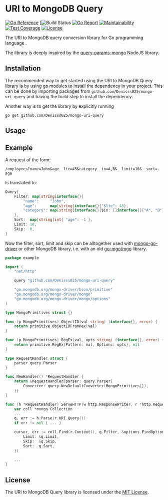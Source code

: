 # URI to MongoDB Query

[![Go Reference](https://pkg.go.dev/badge/github.com/Denisss025/mongo-uri-query.svg)](https://pkg.go.dev/github.com/Denisss025/mongo-uri-query)
[![Build Status](https://travis-ci.org/Denisss025/mongo-uri-query.svg?branch=master)
[![Go Report](https://goreportcard.com/badge/Denisss025/mongo-uri-query)](https://goreportcard.com/report/Denisss025/mongo-uri-query)
[![Maintainability](https://api.codeclimate.com/v1/badges/5dcb97ef85e043fa0208/maintainability)](https://codeclimate.com/github/Denisss025/mongo-uri-query/maintainability)
[![Test Coverage](https://api.codeclimate.com/v1/badges/5dcb97ef85e043fa0208/test_coverage)](https://codeclimate.com/github/Denisss025/mongo-uri-query/test_coverage)
[![License](https://img.shields.io/badge/License-MIT-blue.svg)](https://github.com/Denisss025/mongo-uri-query/blob/master/LICENSE)

The URI to MongoDB query conversion library for Go
programming language    .

The library is deeply inspired by the
[query-params-mongo](https://github.com/vasansr/query-params-mongo)
NodeJS library.

## Installation

The recommended way to get started using the URI to MongoDB Query
library is by using go modules to install the dependency in your
project.
This can be done by importing packages from
`github.com/Denisss025/mongo-uri-query` and having the build step
to install the dependency.

Another way is to get the library by explicitly running
```SH
go get github.com/Denisss025/mongo-uri-query
```

## Usage
## Example

A request of the form:
```URL
/employees?name=John&age__lte=45&category__in=A,B&__limit=10&__sort=-age
```
Is translated to:
```Go
Query{
    Filter: map[string]interface{}{
        "name":     "John",
        "age":      map[string]interface{}{"$lte": 45},
        "category": map[string]interface{}{$in: []interface{}{"A", "B"}},
    },
    Sort:  map[string]int{ "age": -1 },
    Limit: 10,
    Skip:  0,
}
```

Now the filter, sort, limit and skip can be alltogether used with
[mongo-go-driver](https://github.com/mongodb/mongo-go-driver) or other
MongoDB library, i.e. with an old
[go-mgo/mgo](https://github.com/go-mgo/mgo) library.

```Go
package example

import (
    "net/http"

    query "github.com/Denisss025/mongo-uri-query"

    "go.mongodb.org/mongo-driver/bson/primitive"
    "go.mongodb.org/mongo-driver/mongo"
    "go.mongodb.org/mongo-driver/mongo/options"
)

type MongoPrimitives struct {}

func (p MongoPrimitives) ObjectID(val string) (interface{}, error) {
    return primitive.ObjectIDFromHex(val)
}

func (p MongoPrimitives) RegEx(val, opts string) (interface{}, error) {
    return primitive.RegEx{Pattern: val, Options: opts}, nil
}

type RequestHandler struct {
    parser query.Parser
}

func NewHandler() *RequestHandler {
    return &RequestHandler{parser: query.Parser{
        Converter: query.NewDefaultConverter(MongoPrimitives{}),
    }}
}

func (h *RequestHandler) ServeHTTP(w http.ResponseWriter, r *http.Request) {
    var coll *mongo.Collection
    ...
    q, err := h.Parse(r.URI.Query())
    if err != nil { ... }

    cursor, err := coll.Find(r.Context(), q.Filter, &options.FindOptions{
        Limit: &q.Limit,
        Skip:  &q.Skip,
        Sort:  q.Sort,
    })

    ...
}
```

## License

The URI to MongoDB Query library is licensed under the
[MIT License](https://github.com/Denisss025/mongo-uri-query/blob/master/LICENCE).

